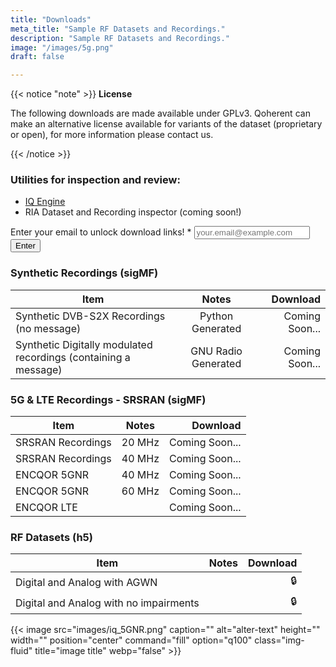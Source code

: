 ```yaml
---
title: "Downloads"
meta_title: "Sample RF Datasets and Recordings."
description: "Sample RF Datasets and Recordings."
image: "/images/5g.png"
draft: false

---
```


<!-- ## Custom RF Datasets for Model Training -->

{{< notice "note" >}}
**License**

The following downloads are made available under GPLv3. Qoherent can make an alternative license available for variants of the dataset (proprietary or open), for more information please contact us.

{{< /notice >}}

### Utilities for inspection and review:
- [IQ Engine](https://iqengine.org) 
- RIA Dataset and Recording inspector (coming soon!)

<!-- Just handles on submit and not on valid form submission will be changed later based on what contact page form does/what service it uses -->
<section class="section-md">
  <div class="container">
    <div class="row">
      <div class="md:col-10 lg:col-6 mx-auto">
        <!-- Change this to new qoherent form when made -->
        <form action="https://formspree.io/f/xdoqkevp" method="post" onsubmit=submitForm(event)>
          <div class="mb-6">
            <label for="email" class="form-label whitespace-nowrap">
              Enter your email to unlock download links! <span class="text-red-500">*</span>
            </label>
            <input
              id="email-download"
              name="email"
              class="form-input"
              placeholder="your.email@example.com"
              type="email" required />
          </div>
          <button type="submit" class="btn btn-primary">Enter</button>
        </form>
      </div>
    </div>
  </div>
</section>


### Synthetic Recordings (sigMF)
| Item        |      Notes      |  <span id="lock1">Download</span> |
| ------------- | :-----------: | ----: |
| Synthetic DVB-S2X Recordings (no message)   | Python Generated | <span id="lock2">Coming Soon...</span> |
| Synthetic Digitally modulated recordings (containing a message)      |   GNU Radio Generated    |   <span id="lock12">Coming Soon...</span> |

### 5G & LTE Recordings - SRSRAN (sigMF)
| Item        |      Notes      |  <span id="lock3">Download</span> |
| ------------- | :-----------: | ----: |
| SRSRAN Recordings     | 20 MHz | <span id="lock4">Coming Soon...</span> |
| SRSRAN Recordings     | 40 MHz | <span id="lock5">Coming Soon...</span> |
| ENCQOR 5GNR     | 40 MHz | <span id="lock6">Coming Soon...</span> |
| ENCQOR 5GNR     | 60 MHz | <span id="lock7">Coming Soon...</span> |
| ENCQOR LTE     |  | <span id="lock8">Coming Soon...</span> |

### RF Datasets (h5)
| Item        |      Notes      |  <span id="lock9">Download</span> |
| ------------- | :-----------: | ----: |
| Digital and Analog with AGWN      |  | <span id="lock10">🔒</span> |
| Digital and Analog with no impairments      |       |   <span id="lock11">🔒</span> |



<script>
  function submitForm(event) {
  // Adjust links as needed - Made the most sense this way since links will be different for each
  // document.getElementById("lock1").innerHTML = '<a href="">Link</a>';

  // document.getElementById("lock2").innerHTML = '<a href="">Link</a>';

  // document.getElementById("lock3").innerHTML = '<a href="">Link</a>';

  // document.getElementById("lock4").innerHTML = '<a href="">Link</a>';

  // document.getElementById("lock5").innerHTML = '<a href="">Link</a>';

  // document.getElementById("lock6").innerHTML = '<a href="">Link</a>';

  // document.getElementById("lock7").innerHTML = '<a href="">Link</a>';

  // document.getElementById("lock8").innerHTML = '<a href="">Link</a>';

  // document.getElementById("lock9").innerHTML = '<a href="">Link</a>';

  document.getElementById("lock10").innerHTML = '<a href="https://storage.googleapis.com/qoherent_external_drive/general_dataset_library/synthetic/qoherent_modulation_awgn.h5">Link</a>';

  document.getElementById("lock11").innerHTML = '<a href="https://storage.googleapis.com/qoherent_external_drive/general_dataset_library/synthetic/qoherent_modulation_unimpaired.h5">Link</a>';

  //document.getElementById("lock12").innerHTML = '<a href="">Link</a>'; // GNU Radio

  
    event.preventDefault(); 

    const formData = new FormData(event.target);
    // Change this to new qoherent form when made
    fetch('https://formspree.io/f/xdoqkevp', {
      method: 'POST',
      body: formData,
      headers: {
        'Accept': 'application/json',
      },
    })
    .then(response => response.json())
    .then(data => {
      document.getElementById('email-download').value = '';
    })
    .catch(error => {
      console.error('Error submitting form:', error);
    });
  }

</script>


<!-- {{< slider dir="images/gallery" class="ml-0" webp="true" command="Fit" option="" zoomable="true" >}} -->
{{< image src="images/iq_5GNR.png" caption="" alt="alter-text" height="" width="" position="center" command="fill" option="q100" class="img-fluid" title="image title"  webp="false" >}}